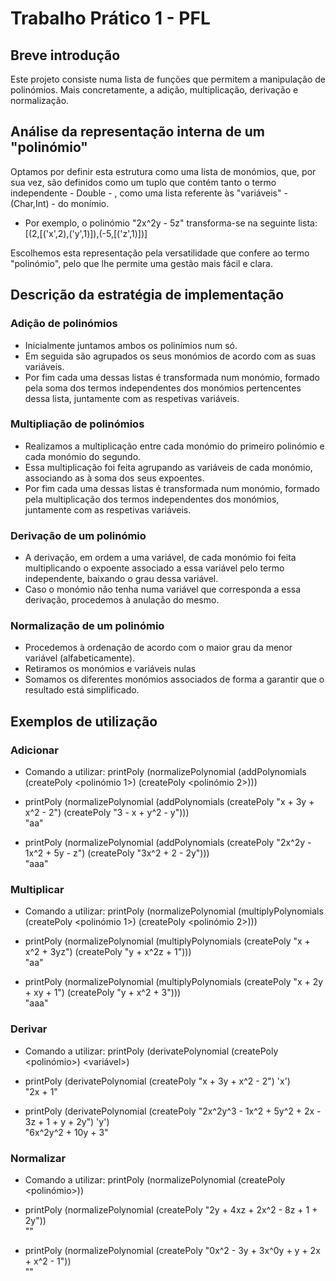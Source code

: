 # Trabalho Prático 1 - PFL

## Breve introdução

Este projeto consiste numa lista de funções que permitem a manipulação de polinómios. Mais concretamente, a adição, multiplicação, derivação e normalização.

## Análise da representação interna de um "polinómio"

Optamos por definir esta estrutura como uma lista de monómios, que, por sua vez, são definidos como um tuplo que contém tanto o termo independente - Double - , como uma lista referente às "variáveis" - (Char,Int) - do monímio.

- Por exemplo, o polinómio "2x^2y - 5z" transforma-se na seguinte lista: [(2,[('x',2),('y',1)]),(-5,[('z',1)])]

Escolhemos esta representação pela versatilidade que confere ao termo "polinómio", pelo que lhe permite uma gestão mais fácil e clara.

## Descrição da estratégia de implementação


### Adição de polinómios

- Inicialmente juntamos ambos os polinímios num só. 
- Em seguida são agrupados os seus monómios de acordo com as suas variáveis.
- Por fim cada uma dessas listas é transformada num monómio, formado pela soma dos termos independentes dos monómios pertencentes dessa lista, juntamente com as respetivas variáveis. 


### Multipliação de polinómios

- Realizamos a multiplicação entre cada monómio do primeiro polinómio e cada monómio do segundo.
- Essa multiplicação foi feita agrupando as variáveis de cada monómio, associando as à soma dos seus expoentes.
- Por fim cada uma dessas listas é transformada num monómio, formado pela multiplicação dos termos independentes dos monómios, juntamente com as respetivas variáveis.


### Derivação de um polinómio

- A derivação, em ordem a uma variável, de cada monómio foi feita multiplicando o expoente associado a essa variável pelo termo independente, baixando o grau dessa variável.
- Caso o monómio não tenha numa variável que corresponda a essa derivação, procedemos à anulação do mesmo.


### Normalização de um polinómio

- Procedemos à ordenação de acordo com o maior grau da menor variável (alfabeticamente).
- Retiramos os monómios e variáveis nulas
- Somamos os diferentes monómios associados de forma a garantir que o resultado está simplificado.

## Exemplos de utilização

### Adicionar

- Comando a utilizar: printPoly (normalizePolynomial (addPolynomials (createPoly <polinómio 1>) (createPoly <polinómio 2>)))

- printPoly (normalizePolynomial (addPolynomials (createPoly "x + 3y + x^2 - 2") (createPoly "3 - x + y^2 - y"))) <br>
"aa"

- printPoly (normalizePolynomial (addPolynomials (createPoly "2x^2y - 1x^2 + 5y - z") (createPoly "3x^2 + 2 - 2y"))) <br>
"aaa"

### Multiplicar

- Comando a utilizar: printPoly (normalizePolynomial (multiplyPolynomials (createPoly <polinómio 1>) (createPoly <polinómio 2>)))

- printPoly (normalizePolynomial (multiplyPolynomials (createPoly "x + x^2 + 3yz") (createPoly "y + x^2z + 1"))) <br>
"aa"

- printPoly (normalizePolynomial (multiplyPolynomials (createPoly "x + 2y + xy + 1") (createPoly "y + x^2 + 3"))) <br>
"aaa"


### Derivar

- Comando a utilizar: printPoly (derivatePolynomial (createPoly <polinómio>) <variável>)

- printPoly (derivatePolynomial (createPoly "x + 3y + x^2 - 2") 'x') <br>
"2x + 1"

- printPoly (derivatePolynomial (createPoly "2x^2y^3 - 1x^2 + 5y^2 + 2x - 3z + 1 + y + 2y") 'y') <br>
"6x^2y^2 + 10y + 3"

### Normalizar

- Comando a utilizar: printPoly (normalizePolynomial (createPoly <polinómio>))

- printPoly (normalizePolynomial (createPoly "2y + 4xz + 2x^2 - 8z + 1 + 2y")) <br>
""

- printPoly (normalizePolynomial (createPoly "0x^2 - 3y + 3x^0y + y + 2x + x^2 - 1")) <br>
""
